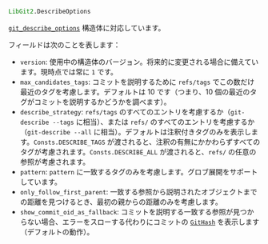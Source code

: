 ```julia
LibGit2.DescribeOptions
```

[`git_describe_options`](https://libgit2.org/libgit2/#HEAD/type/git_describe_options) 構造体に対応しています。

フィールドは次のことを表します：

  * `version`: 使用中の構造体のバージョン。将来的に変更される場合に備えています。現時点では常に `1` です。
  * `max_candidates_tags`: コミットを説明するために `refs/tags` でこの数だけ最近のタグを考慮します。デフォルトは 10 です（つまり、10 個の最近のタグがコミットを説明するかどうかを調べます）。
  * `describe_strategy`: `refs/tags` のすべてのエントリを考慮するか（`git-describe --tags` に相当）、または `refs/` のすべてのエントリを考慮するか（`git-describe --all` に相当）。デフォルトは注釈付きタグのみを表示します。`Consts.DESCRIBE_TAGS` が渡されると、注釈の有無にかかわらずすべてのタグが考慮されます。`Consts.DESCRIBE_ALL` が渡されると、`refs/` の任意の参照が考慮されます。
  * `pattern`: `pattern` に一致するタグのみを考慮します。グロブ展開をサポートしています。
  * `only_follow_first_parent`: 一致する参照から説明されたオブジェクトまでの距離を見つけるとき、最初の親からの距離のみを考慮します。
  * `show_commit_oid_as_fallback`: コミットを説明する一致する参照が見つからない場合、エラーをスローする代わりにコミットの [`GitHash`](@ref) を表示します（デフォルトの動作）。
